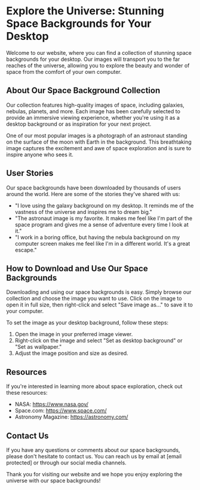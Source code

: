<!--font:Creepster-->

# Explore the Universe: Stunning Space Backgrounds for Your Desktop

Welcome to our website, where you can find a collection of stunning space backgrounds for your desktop. Our images will transport you to the far reaches of the universe, allowing you to explore the beauty and wonder of space from the comfort of your own computer.

## About Our Space Background Collection

Our collection features high-quality images of space, including galaxies, nebulas, planets, and more. Each image has been carefully selected to provide an immersive viewing experience, whether you're using it as a desktop background or as inspiration for your next project.

One of our most popular images is a photograph of an astronaut standing on the surface of the moon with Earth in the background. This breathtaking image captures the excitement and awe of space exploration and is sure to inspire anyone who sees it.

## User Stories

Our space backgrounds have been downloaded by thousands of users around the world. Here are some of the stories they've shared with us:

- "I love using the galaxy background on my desktop. It reminds me of the vastness of the universe and inspires me to dream big."
- "The astronaut image is my favorite. It makes me feel like I'm part of the space program and gives me a sense of adventure every time I look at it."
- "I work in a boring office, but having the nebula background on my computer screen makes me feel like I'm in a different world. It's a great escape."

## How to Download and Use Our Space Backgrounds

Downloading and using our space backgrounds is easy. Simply browse our collection and choose the image you want to use. Click on the image to open it in full size, then right-click and select "Save image as..." to save it to your computer.

To set the image as your desktop background, follow these steps:

1. Open the image in your preferred image viewer.
2. Right-click on the image and select "Set as desktop background" or "Set as wallpaper."
3. Adjust the image position and size as desired.

## Resources

If you're interested in learning more about space exploration, check out these resources:

- NASA: https://www.nasa.gov/
- Space.com: https://www.space.com/
- Astronomy Magazine: https://astronomy.com/

## Contact Us

If you have any questions or comments about our space backgrounds, please don't hesitate to contact us. You can reach us by email at [email protected] or through our social media channels.

Thank you for visiting our website and we hope you enjoy exploring the universe with our space backgrounds!

<!--

Write me content for website with wallpaper which alt text is:

"A photograph of an astronaut standing on the surface of the moon with Earth in the background."

The name/title of the page should not be 1:1 copy of the alt text but rather a real content of the website which is using this wallpaper.

- Use markdown format 
- Start with heading
- Heading should be short and concise
- The content should look like a real website 
- The website should not be about the wallpaper, wallpaper is just a related background
- Heading should be contain work "wallpaper" or "background"
- Include real sections like references, contact, user stories, etc. use things relevant to the page purpose.
- Feel free to use structure like headings, bullets, numbering, blockquotes, paragraphs, horizontal lines, etc.
- You can use formatting like bold or _italic_
- You can include UTF-8 emojis
- Links should be only #hash anchors (and you can refer to the document itself)
- Do not include images


---


# Space Adventure Wallpaper: Explore the Universe from Your Desktop

Welcome to our website, where you can find the perfect space adventure wallpaper for your desktop. Our collection of stunning wallpapers will take you on a journey through the universe, allowing you to explore the beauty of space from the comfort of your own computer.

## About Our Wallpaper Collection

Our wallpaper collection features high-quality images of space, including galaxies, nebulas, planets, and more. One of our most popular wallpapers is a photograph of an astronaut standing on the surface of the moon with Earth in the background. This breathtaking image captures the wonder and excitement of space exploration and is sure to inspire anyone who sees it.

All of our wallpapers are carefully selected to provide the best possible viewing experience. We ensure that each image is high-resolution and optimized for use as a desktop background. Our wallpapers are also available in a variety of sizes to fit any screen resolution.

## User Stories

Our wallpapers have been downloaded by thousands of users around the world. Here are some of the stories they've shared with us:

- "I love using the space adventure wallpaper on my desktop. It reminds me of the vastness of the universe and inspires me to dream big."
- "The astronaut wallpaper is my favorite. It makes me feel like I'm part of the space program and gives me a sense of adventure every time I look at it."
- "I work in a boring office, but having the galaxy wallpaper on my computer screen makes me feel like I'm in a different world. It's a great escape."

## How to Download and Use Our Wallpapers

Downloading and using our wallpapers is easy. Simply browse our collection and choose the image you want to use. Click on the image to open it in full size, then right-click and select "Save image as..." to save it to your computer.

To set the wallpaper as your desktop background, follow these steps:

1. Open the image in your preferred image viewer.
2. Right-click on the image and select "Set as desktop background" or "Set as wallpaper."
3. Adjust the image position and size as desired.

## References

If you're interested in learning more about space exploration, check out these resources:

- NASA: https://www.nasa.gov/
- Space.com: https://www.space.com/
- Astronomy Magazine: https://astronomy.com/

## Contact Us

If you have any questions or comments about our wallpaper collection, please don't hesitate to contact us. You can reach us by email at [email protected] or through our social media channels.

Thank you for visiting our website and we hope you enjoy our space adventure wallpapers!


---


Heading should not include word "wallpaper". The website should not be about the wallpaper itself, wallpaper is just a related background, rewrite whole content.


---


# Explore the Universe: Stunning Space Backgrounds for Your Desktop

Welcome to our website, where you can find a collection of stunning space backgrounds for your desktop. Our images will transport you to the far reaches of the universe, allowing you to explore the beauty and wonder of space from the comfort of your own computer.

## About Our Space Background Collection

Our collection features high-quality images of space, including galaxies, nebulas, planets, and more. Each image has been carefully selected to provide an immersive viewing experience, whether you're using it as a desktop background or as inspiration for your next project.

One of our most popular images is a photograph of an astronaut standing on the surface of the moon with Earth in the background. This breathtaking image captures the excitement and awe of space exploration and is sure to inspire anyone who sees it.

## User Stories

Our space backgrounds have been downloaded by thousands of users around the world. Here are some of the stories they've shared with us:

- "I love using the galaxy background on my desktop. It reminds me of the vastness of the universe and inspires me to dream big."
- "The astronaut image is my favorite. It makes me feel like I'm part of the space program and gives me a sense of adventure every time I look at it."
- "I work in a boring office, but having the nebula background on my computer screen makes me feel like I'm in a different world. It's a great escape."

## How to Download and Use Our Space Backgrounds

Downloading and using our space backgrounds is easy. Simply browse our collection and choose the image you want to use. Click on the image to open it in full size, then right-click and select "Save image as..." to save it to your computer.

To set the image as your desktop background, follow these steps:

1. Open the image in your preferred image viewer.
2. Right-click on the image and select "Set as desktop background" or "Set as wallpaper."
3. Adjust the image position and size as desired.

## Resources

If you're interested in learning more about space exploration, check out these resources:

- NASA: https://www.nasa.gov/
- Space.com: https://www.space.com/
- Astronomy Magazine: https://astronomy.com/

## Contact Us

If you have any questions or comments about our space backgrounds, please don't hesitate to contact us. You can reach us by email at [email protected] or through our social media channels.

Thank you for visiting our website and we hope you enjoy exploring the universe with our space backgrounds!

-->
